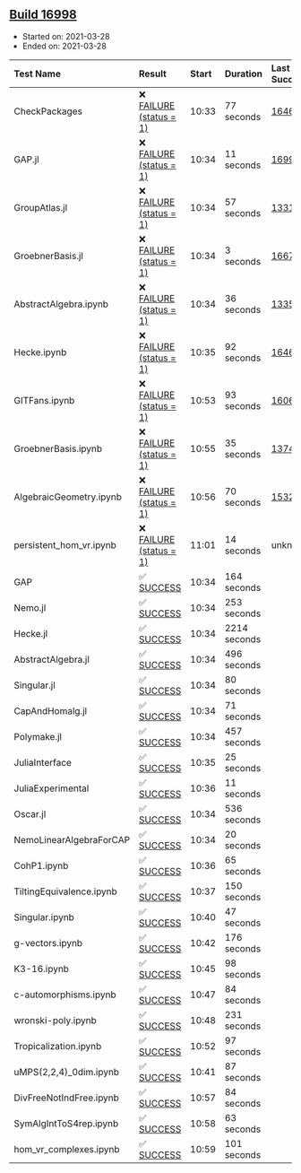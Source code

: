 ## [Build 16998](https://oscarci.mathematik.uni-kl.de/job/oscar/16998/)

* Started on: 2021-03-28
* Ended on: 2021-03-28

| Test Name    | Result | Start | Duration | Last Success | First Failure |
|:-------------|:-------|:------|:---------|:-------------|:--------------|
| CheckPackages | ❌ [FAILURE (status = 1)](https://oscarci.mathematik.uni-kl.de/job/oscar/16998/artifact/logs/build-16998/CheckPackages.log) | 10:33 | 77 seconds | [16463](https://oscarci.mathematik.uni-kl.de/job/oscar/16463/) | [16464](https://oscarci.mathematik.uni-kl.de/job/oscar/16464/) |
| GAP.jl | ❌ [FAILURE (status = 1)](https://oscarci.mathematik.uni-kl.de/job/oscar/16998/artifact/logs/build-16998/GAP.jl.log) | 10:34 | 11 seconds | [16996](https://oscarci.mathematik.uni-kl.de/job/oscar/16996/) | [16997](https://oscarci.mathematik.uni-kl.de/job/oscar/16997/) |
| GroupAtlas.jl | ❌ [FAILURE (status = 1)](https://oscarci.mathematik.uni-kl.de/job/oscar/16998/artifact/logs/build-16998/GroupAtlas.jl.log) | 10:34 | 57 seconds | [13311](https://oscarci.mathematik.uni-kl.de/job/oscar/13311/) | [13312](https://oscarci.mathematik.uni-kl.de/job/oscar/13312/) |
| GroebnerBasis.jl | ❌ [FAILURE (status = 1)](https://oscarci.mathematik.uni-kl.de/job/oscar/16998/artifact/logs/build-16998/GroebnerBasis.jl.log) | 10:34 | 3 seconds | [16676](https://oscarci.mathematik.uni-kl.de/job/oscar/16676/) | [16677](https://oscarci.mathematik.uni-kl.de/job/oscar/16677/) |
| AbstractAlgebra.ipynb | ❌ [FAILURE (status = 1)](https://oscarci.mathematik.uni-kl.de/job/oscar/16998/artifact/logs/build-16998/AbstractAlgebra.ipynb.log) | 10:34 | 36 seconds | [13355](https://oscarci.mathematik.uni-kl.de/job/oscar/13355/) | [13356](https://oscarci.mathematik.uni-kl.de/job/oscar/13356/) |
| Hecke.ipynb | ❌ [FAILURE (status = 1)](https://oscarci.mathematik.uni-kl.de/job/oscar/16998/artifact/logs/build-16998/Hecke.ipynb.log) | 10:35 | 92 seconds | [16463](https://oscarci.mathematik.uni-kl.de/job/oscar/16463/) | [16464](https://oscarci.mathematik.uni-kl.de/job/oscar/16464/) |
| GITFans.ipynb | ❌ [FAILURE (status = 1)](https://oscarci.mathematik.uni-kl.de/job/oscar/16998/artifact/logs/build-16998/GITFans.ipynb.log) | 10:53 | 93 seconds | [16068](https://oscarci.mathematik.uni-kl.de/job/oscar/16068/) | [16069](https://oscarci.mathematik.uni-kl.de/job/oscar/16069/) |
| GroebnerBasis.ipynb | ❌ [FAILURE (status = 1)](https://oscarci.mathematik.uni-kl.de/job/oscar/16998/artifact/logs/build-16998/GroebnerBasis.ipynb.log) | 10:55 | 35 seconds | [13748](https://oscarci.mathematik.uni-kl.de/job/oscar/13748/) | [13749](https://oscarci.mathematik.uni-kl.de/job/oscar/13749/) |
| AlgebraicGeometry.ipynb | ❌ [FAILURE (status = 1)](https://oscarci.mathematik.uni-kl.de/job/oscar/16998/artifact/logs/build-16998/AlgebraicGeometry.ipynb.log) | 10:56 | 70 seconds | [15322](https://oscarci.mathematik.uni-kl.de/job/oscar/15322/) | [15323](https://oscarci.mathematik.uni-kl.de/job/oscar/15323/) |
| persistent_hom_vr.ipynb | ❌ [FAILURE (status = 1)](https://oscarci.mathematik.uni-kl.de/job/oscar/16998/artifact/logs/build-16998/persistent_hom_vr.ipynb.log) | 11:01 | 14 seconds | unknown | unknown |
| GAP | ✅ [SUCCESS](https://oscarci.mathematik.uni-kl.de/job/oscar/16998/artifact/logs/build-16998/GAP.log) | 10:34 | 164 seconds |  |  |
| Nemo.jl | ✅ [SUCCESS](https://oscarci.mathematik.uni-kl.de/job/oscar/16998/artifact/logs/build-16998/Nemo.jl.log) | 10:34 | 253 seconds |  |  |
| Hecke.jl | ✅ [SUCCESS](https://oscarci.mathematik.uni-kl.de/job/oscar/16998/artifact/logs/build-16998/Hecke.jl.log) | 10:34 | 2214 seconds |  |  |
| AbstractAlgebra.jl | ✅ [SUCCESS](https://oscarci.mathematik.uni-kl.de/job/oscar/16998/artifact/logs/build-16998/AbstractAlgebra.jl.log) | 10:34 | 496 seconds |  |  |
| Singular.jl | ✅ [SUCCESS](https://oscarci.mathematik.uni-kl.de/job/oscar/16998/artifact/logs/build-16998/Singular.jl.log) | 10:34 | 80 seconds |  |  |
| CapAndHomalg.jl | ✅ [SUCCESS](https://oscarci.mathematik.uni-kl.de/job/oscar/16998/artifact/logs/build-16998/CapAndHomalg.jl.log) | 10:34 | 71 seconds |  |  |
| Polymake.jl | ✅ [SUCCESS](https://oscarci.mathematik.uni-kl.de/job/oscar/16998/artifact/logs/build-16998/Polymake.jl.log) | 10:34 | 457 seconds |  |  |
| JuliaInterface | ✅ [SUCCESS](https://oscarci.mathematik.uni-kl.de/job/oscar/16998/artifact/logs/build-16998/JuliaInterface.log) | 10:35 | 25 seconds |  |  |
| JuliaExperimental | ✅ [SUCCESS](https://oscarci.mathematik.uni-kl.de/job/oscar/16998/artifact/logs/build-16998/JuliaExperimental.log) | 10:36 | 11 seconds |  |  |
| Oscar.jl | ✅ [SUCCESS](https://oscarci.mathematik.uni-kl.de/job/oscar/16998/artifact/logs/build-16998/Oscar.jl.log) | 10:34 | 536 seconds |  |  |
| NemoLinearAlgebraForCAP | ✅ [SUCCESS](https://oscarci.mathematik.uni-kl.de/job/oscar/16998/artifact/logs/build-16998/NemoLinearAlgebraForCAP.log) | 10:34 | 20 seconds |  |  |
| CohP1.ipynb | ✅ [SUCCESS](https://oscarci.mathematik.uni-kl.de/job/oscar/16998/artifact/logs/build-16998/CohP1.ipynb.log) | 10:36 | 65 seconds |  |  |
| TiltingEquivalence.ipynb | ✅ [SUCCESS](https://oscarci.mathematik.uni-kl.de/job/oscar/16998/artifact/logs/build-16998/TiltingEquivalence.ipynb.log) | 10:37 | 150 seconds |  |  |
| Singular.ipynb | ✅ [SUCCESS](https://oscarci.mathematik.uni-kl.de/job/oscar/16998/artifact/logs/build-16998/Singular.ipynb.log) | 10:40 | 47 seconds |  |  |
| g-vectors.ipynb | ✅ [SUCCESS](https://oscarci.mathematik.uni-kl.de/job/oscar/16998/artifact/logs/build-16998/g-vectors.ipynb.log) | 10:42 | 176 seconds |  |  |
| K3-16.ipynb | ✅ [SUCCESS](https://oscarci.mathematik.uni-kl.de/job/oscar/16998/artifact/logs/build-16998/K3-16.ipynb.log) | 10:45 | 98 seconds |  |  |
| c-automorphisms.ipynb | ✅ [SUCCESS](https://oscarci.mathematik.uni-kl.de/job/oscar/16998/artifact/logs/build-16998/c-automorphisms.ipynb.log) | 10:47 | 84 seconds |  |  |
| wronski-poly.ipynb | ✅ [SUCCESS](https://oscarci.mathematik.uni-kl.de/job/oscar/16998/artifact/logs/build-16998/wronski-poly.ipynb.log) | 10:48 | 231 seconds |  |  |
| Tropicalization.ipynb | ✅ [SUCCESS](https://oscarci.mathematik.uni-kl.de/job/oscar/16998/artifact/logs/build-16998/Tropicalization.ipynb.log) | 10:52 | 97 seconds |  |  |
| uMPS(2,2,4)_0dim.ipynb | ✅ [SUCCESS](https://oscarci.mathematik.uni-kl.de/job/oscar/16998/artifact/logs/build-16998/uMPS-2-2-4-_0dim.ipynb.log) | 10:41 | 87 seconds |  |  |
| DivFreeNotIndFree.ipynb | ✅ [SUCCESS](https://oscarci.mathematik.uni-kl.de/job/oscar/16998/artifact/logs/build-16998/DivFreeNotIndFree.ipynb.log) | 10:57 | 84 seconds |  |  |
| SymAlgIntToS4rep.ipynb | ✅ [SUCCESS](https://oscarci.mathematik.uni-kl.de/job/oscar/16998/artifact/logs/build-16998/SymAlgIntToS4rep.ipynb.log) | 10:58 | 63 seconds |  |  |
| hom_vr_complexes.ipynb | ✅ [SUCCESS](https://oscarci.mathematik.uni-kl.de/job/oscar/16998/artifact/logs/build-16998/hom_vr_complexes.ipynb.log) | 10:59 | 101 seconds |  |  |
